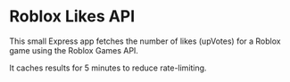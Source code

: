 # Roblox Likes API

This small Express app fetches the number of likes (upVotes) for a Roblox game using the Roblox Games API.

It caches results for 5 minutes to reduce rate-limiting.
